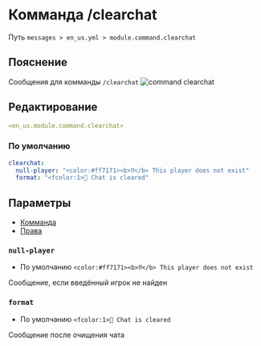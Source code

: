 # Комманда /clearchat
Путь `messages > en_us.yml > module.command.clearchat`

## Пояснение
Сообщения для комманды `/clearchat`
![command clearchat](/commandclearchat.png)

## Редактирование
```yaml
<en_us.module.command.clearchat>
```

### По умолчанию
```yaml
clearchat:
  null-player: "<color:#ff7171><b>⁉</b> This player does not exist"
  format: "<fcolor:1>💬 Chat is cleared"
```

## Параметры

- [Комманда](/en/commands/module/command/clearchat/)
- [Права](/en/permissions/module/command/clearchat/)

### `null-player`
- По умолчанию `<color:#ff7171><b>⁉</b> This player does not exist`

Сообщение, если введённый игрок не найден

### `format`
- По умолчанию `<fcolor:1>💬 Chat is cleared`

Сообщение после очищения чата

